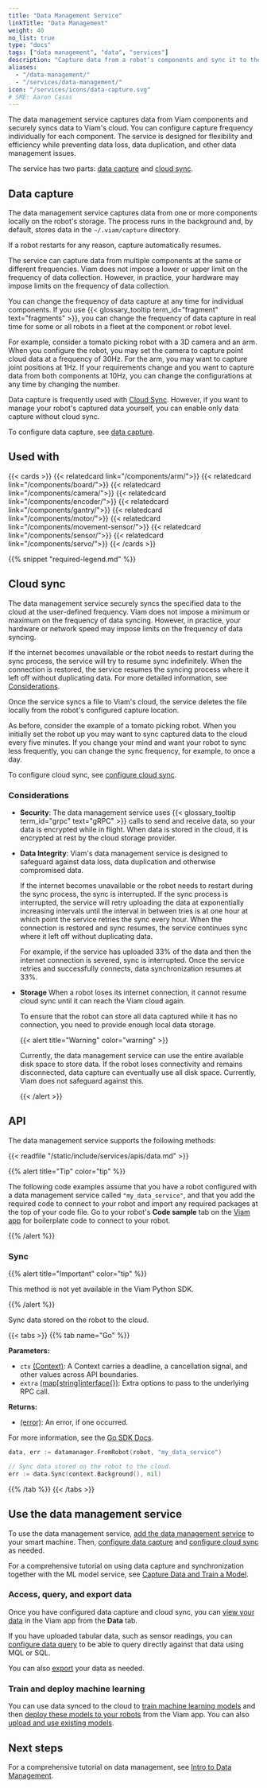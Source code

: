 ```yaml
---
title: "Data Management Service"
linkTitle: "Data Management"
weight: 40
no_list: true
type: "docs"
tags: ["data management", "data", "services"]
description: "Capture data from a robot's components and sync it to the cloud."
aliases:
  - "/data-management/"
  - "/services/data-management/"
icon: "/services/icons/data-capture.svg"
# SME: Aaron Casas
---
```


The data management service captures data from Viam components and securely syncs data to Viam's cloud.
You can configure capture frequency individually for each component.
The service is designed for flexibility and efficiency while preventing data loss, data duplication, and other data management issues.

The service has two parts: [data capture](#data-capture) and [cloud sync](#cloud-sync).

## Data capture

The data management service captures data from one or more components locally on the robot's storage.
The process runs in the background and, by default, stores data in the `~/.viam/capture` directory.

If a robot restarts for any reason, capture automatically resumes.

The service can capture data from multiple components at the same or different frequencies.
Viam does not impose a lower or upper limit on the frequency of data collection.
However, in practice, your hardware may impose limits on the frequency of data collection.

You can change the frequency of data capture at any time for individual components.
If you use {{< glossary_tooltip term_id="fragment" text="fragments" >}}, you can change the frequency of data capture in real time for some or all robots in a fleet at the component or robot level.

For example, consider a tomato picking robot with a 3D camera and an arm.
When you configure the robot, you may set the camera to capture point cloud data at a frequency of 30Hz.
For the arm, you may want to capture joint positions at 1Hz.
If your requirements change and you want to capture data from both components at 10Hz, you can change the configurations at any time by changing the number.

Data capture is frequently used with [Cloud Sync](#cloud-sync).
However, if you want to manage your robot's captured data yourself, you can enable only data capture without cloud sync.

To configure data capture, see [data capture](/services/data/configure-data-capture/).

## Used with

{{< cards >}}
{{< relatedcard link="/components/arm/">}}
{{< relatedcard link="/components/board/">}}
{{< relatedcard link="/components/camera/">}}
{{< relatedcard link="/components/encoder/">}}
{{< relatedcard link="/components/gantry/">}}
{{< relatedcard link="/components/motor/">}}
{{< relatedcard link="/components/movement-sensor/">}}
{{< relatedcard link="/components/sensor/">}}
{{< relatedcard link="/components/servo/">}}
{{< /cards >}}

{{% snippet "required-legend.md" %}}

## Cloud sync

The data management service securely syncs the specified data to the cloud at the user-defined frequency.
Viam does not impose a minimum or maximum on the frequency of data syncing.
However, in practice, your hardware or network speed may impose limits on the frequency of data syncing.

If the internet becomes unavailable or the robot needs to restart during the sync process, the service will try to resume sync indefinitely.
When the connection is restored, the service resumes the syncing process where it left off without duplicating data.
For more detailed information, see [Considerations](#considerations).

Once the service syncs a file to Viam's cloud, the service deletes the file locally from the robot's configured capture location.

As before, consider the example of a tomato picking robot.
When you initially set the robot up you may want to sync captured data to the cloud every five minutes.
If you change your mind and want your robot to sync less frequently, you can change the sync frequency, for example, to once a day.

To configure cloud sync, see [configure cloud sync](/services/data/configure-cloud-sync/).

### Considerations

- **Security**: The data management service uses {{< glossary_tooltip term_id="grpc" text="gRPC" >}} calls to send and receive data, so your data is encrypted while in flight.
  When data is stored in the cloud, it is encrypted at rest by the cloud storage provider.

- **Data Integrity**: Viam's data management service is designed to safeguard against data loss, data duplication and otherwise compromised data.

  If the internet becomes unavailable or the robot needs to restart during the sync process, the sync is interrupted.
  If the sync process is interrupted, the service will retry uploading the data at exponentially increasing intervals until the interval in between tries is at one hour at which point the service retries the sync every hour.
  When the connection is restored and sync resumes, the service continues sync where it left off without duplicating data.

  For example, if the service has uploaded 33% of the data and then the internet connection is severed, sync is interrupted.
  Once the service retries and successfully connects, data synchronization resumes at 33%.

- **Storage** When a robot loses its internet connection, it cannot resume cloud sync until it can reach the Viam cloud again.

  To ensure that the robot can store all data captured while it has no connection, you need to provide enough local data storage.

  {{< alert title="Warning" color="warning" >}}

  Currently, the data management service can use the entire available disk space to store data.
  If the robot loses connectivity and remains disconnected, data capture can eventually use all disk space.
  Currently, Viam does not safeguard against this.

  {{< /alert >}}

## API

The data management service supports the following methods:

{{< readfile "/static/include/services/apis/data.md" >}}

{{% alert title="Tip" color="tip" %}}

The following code examples assume that you have a robot configured with a data management service called `"my_data_service"`, and that you add the required code to connect to your robot and import any required packages at the top of your code file.
Go to your robot's **Code sample** tab on the [Viam app](https://app.viam.com) for boilerplate code to connect to your robot.

{{% /alert %}}

### Sync

{{% alert title="Important" color="tip" %}}

This method is not yet available in the Viam Python SDK.

{{% /alert %}}

Sync data stored on the robot to the cloud.

{{< tabs >}}
{{% tab name="Go" %}}

**Parameters:**

- `ctx` [(Context)](https://pkg.go.dev/context): A Context carries a deadline, a cancellation signal, and other values across API boundaries.
- `extra` [(map\[string\]interface{})](https://go.dev/blog/maps): Extra options to pass to the underlying RPC call.

**Returns:**

- [(error)](https://pkg.go.dev/builtin#error): An error, if one occurred.

For more information, see the [Go SDK Docs](https://pkg.go.dev/go.viam.com/rdk/services/datamanager).

```go {class="line-numbers linkable-line-numbers"}
data, err := datamanager.FromRobot(robot, "my_data_service")

// Sync data stored on the robot to the cloud.
err := data.Sync(context.Background(), nil)
```

{{% /tab %}}
{{< /tabs >}}

## Use the data management service

To use the data management service, [add the data management service](/services/data/configure-data-capture/#add-the-data-management-service) to your smart machine.
Then, [configure data capture](/services/data/configure-data-capture/) and [configure cloud sync](/services/data/configure-cloud-sync/) as needed.

For a comprehensive tutorial on using data capture and synchronization together with the ML model service, see [Capture Data and Train a Model](/tutorials/services/data-mlmodel-tutorial/).

### Access, query, and export data

Once you have configured data capture and cloud sync, you can [view your data](/manage/data/view/) in the Viam app from the **Data** tab.

If you have uploaded tabular data, such as sensor readings, you can [configure data query](/services/data/configure-data-query/) to be able to query directly against that data using MQL or SQL.

You can also [export](/manage/data/export/) your data as needed.

### Train and deploy machine learning

You can use data synced to the cloud to [train machine learning models](../../manage/ml/train-model/) and then [deploy these models to your robots](../../services/ml/) from the Viam app.
You can also [upload and use existing models](../../manage/ml/upload-model/).

## Next steps

For a comprehensive tutorial on data management, see [Intro to Data Management](/tutorials/services/data-management-tutorial/).
